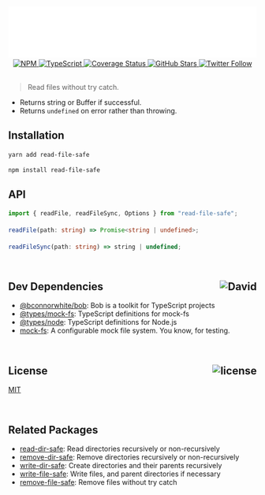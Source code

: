 <div align="center">
  <a href="https://npmjs.com/package/read-file-safe">
    <img src="assets/header.svg" />
  </a>
  <a href="https://npmjs.com/package/read-file-safe">
    <img alt="NPM" src="https://img.shields.io/npm/v/read-file-safe.svg">
  </a>
  <a href="https://github.com/bconnorwhite/read-file-safe">
    <img alt="TypeScript" src="https://img.shields.io/github/languages/top/bconnorwhite/read-file-safe.svg">
  </a>
  <a href='https://coveralls.io/github/bconnorwhite/read-file-safe?branch=master'>
    <img alt="Coverage Status" src="https://img.shields.io/coveralls/github/bconnorwhite/read-file-safe.svg?branch=master">
  </a>
  <a href="https://github.com/bconnorwhite/read-file-safe">
    <img alt="GitHub Stars" src="https://img.shields.io/github/stars/bconnorwhite/read-file-safe?label=Stars%20Appreciated%21&style=social">
  </a>
  <a href="https://twitter.com/bconnorwhite">
    <img alt="Twitter Follow" src="https://img.shields.io/twitter/follow/bconnorwhite.svg?label=%40bconnorwhite&style=social">
  </a>
</div>

<br />

> Read files without try catch.

- Returns string or Buffer if successful.
- Returns `undefined` on error rather than throwing.

## Installation

```sh
yarn add read-file-safe
```

```sh
npm install read-file-safe
```

## API
```ts
import { readFile, readFileSync, Options } from "read-file-safe";

readFile(path: string) => Promise<string | undefined>;

readFileSync(path: string) => string | undefined;
```

<br />

<h2>Dev Dependencies<img align="right" alt="David" src="https://img.shields.io/david/dev/bconnorwhite/read-file-safe.svg"></h2>

- [@bconnorwhite/bob](https://www.npmjs.com/package/@bconnorwhite/bob): Bob is a toolkit for TypeScript projects
- [@types/mock-fs](https://www.npmjs.com/package/@types/mock-fs): TypeScript definitions for mock-fs
- [@types/node](https://www.npmjs.com/package/@types/node): TypeScript definitions for Node.js
- [mock-fs](https://www.npmjs.com/package/mock-fs): A configurable mock file system.  You know, for testing.

<br />

<h2>License <img align="right" alt="license" src="https://img.shields.io/npm/l/read-file-safe.svg"></h2>

[MIT](https://opensource.org/licenses/MIT)

<br />

## Related Packages

- [read-dir-safe](https://www.npmjs.com/package/read-dir-safe): Read directories recursively or non-recursively
- [remove-dir-safe](https://www.npmjs.com/package/remove-dir-safe): Remove directories recursively or non-recursively
- [write-dir-safe](https://www.npmjs.com/package/write-dir-safe): Create directories and their parents recursively
- [write-file-safe](https://www.npmjs.com/package/write-file-safe): Write files, and parent directories if necessary
- [remove-file-safe](https://www.npmjs.com/package/remove-file-safe): Remove files without try catch
